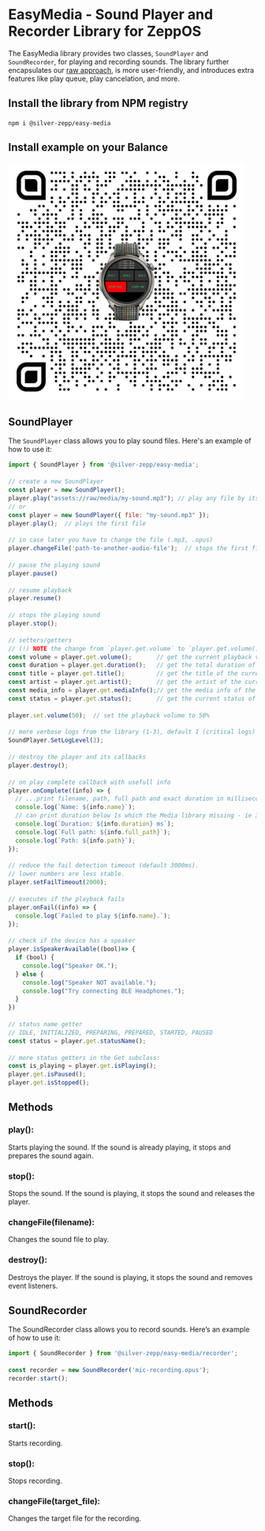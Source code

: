 # EasyMedia - Sound Player and Recorder Library for ZeppOS
The EasyMedia library provides two classes, `SoundPlayer` and `SoundRecorder`, for playing and recording sounds.
The library further encapsulates our [raw approach](https://docs.zepp.com/docs/reference/device-app-api/newAPI/media/), is more user-friendly, and introduces extra features like play queue, play cancelation, and more.

## Install the library from NPM registry
`npm i @silver-zepp/easy-media`

## Install example on your Balance
<img width="480px" src="./assets/media-example-qr-code.png"/>

## SoundPlayer
The `SoundPlayer` class allows you to play sound files. Here's an example of how to use it:

```js
import { SoundPlayer } from '@silver-zepp/easy-media';

// create a new SoundPlayer
const player = new SoundPlayer(); 
player.play("assets://raw/media/my-sound.mp3"); // play any file by its path
// or
const player = new SoundPlayer({ file: "my-sound.mp3" }); 
player.play();  // plays the first file

// in case later you have to change the file (.mp3, .opus)
player.changeFile('path-to-another-audio-file');  // stops the first file and prepares the second one

// pause the playing sound
player.pause()

// resume playback
player.resume()

// stops the playing sound
player.stop();

// setters/getters
// (!) NOTE the change from `player.get.volume` to `player.get.volume()`
const volume = player.get.volume();       // get the current playback volume
const duration = player.get.duration();   // get the total duration of the currently playing media file
const title = player.get.title();         // get the title of the currently playing media file
const artist = player.get.artist();       // get the artist of the currently playing media file
const media_info = player.get.mediaInfo();// get the media info of the currently playing media file
const status = player.get.status();       // get the current status of the player

player.set.volume(50);  // set the playback volume to 50%

// more verbose logs from the library (1-3), default 1 (critical logs)
SoundPlayer.SetLogLevel(3); 

// destroy the player and its callbacks
player.destroy(); 

// on play complete callback with usefull info
player.onComplete((info) => {
  // ...print filename, path, full path and exact duration in milliseconds
  console.log(`Name: ${info.name}`);
  // can print duration below 1s which the Media library missing - ie 324ms
  console.log(`Duration: ${info.duration} ms`); 
  console.log(`Full path: ${info.full_path}`);
  console.log(`Path: ${info.path}`);  
});

// reduce the fail detection timeout (default 3000ms). 
// lower numbers are less stable.
player.setFailTimeout(2000);

// executes if the playback fails
player.onFail((info) => {
  console.log(`Failed to play ${info.name}.`);
});

// check if the device has a speaker
player.isSpeakerAvailable((bool)=> {
  if (bool) {
    console.log("Speaker OK.");
  } else {
    console.log("Speaker NOT available.");
    console.log("Try connecting BLE Headphones.");
  }
})

// status name getter 
// IDLE, INITIALIZED, PREPARING, PREPARED, STARTED, PAUSED
const status = player.get.statusName();

// more status getters in the Get subclass: 
const is_playing = player.get.isPlaying(); 
player.get.isPaused();
player.get.isStopped();
```

## Methods
### play(): 
Starts playing the sound. If the sound is already playing, it stops and prepares the sound again.
### stop(): 
Stops the sound. If the sound is playing, it stops the sound and releases the player.
### changeFile(filename): 
Changes the sound file to play.
### destroy(): 
Destroys the player. If the sound is playing, it stops the sound and removes event listeners.

## SoundRecorder
The SoundRecorder class allows you to record sounds. Here’s an example of how to use it:

```js
import { SoundRecorder } from '@silver-zepp/easy-media/recorder';

const recorder = new SoundRecorder('mic-recording.opus');
recorder.start();
```

## Methods
### start(): 
Starts recording.
### stop(): 
Stops recording.
### changeFile(target_file): 
Changes the target file for the recording.
```
